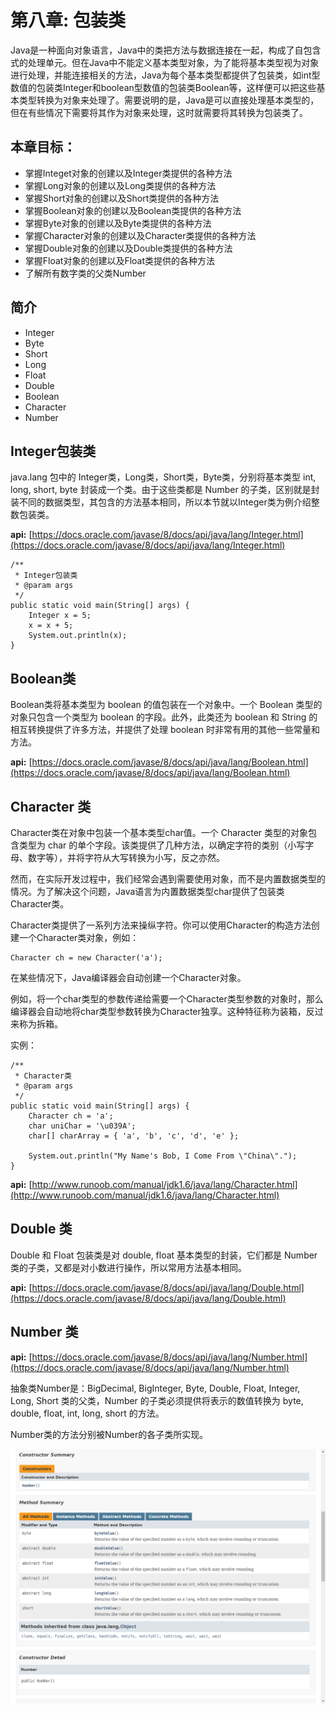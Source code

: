 # 第八章: 包装类 #
Java是一种面向对象语言，Java中的类把方法与数据连接在一起，构成了自包含式的处理单元。但在Java中不能定义基本类型对象，为了能将基本类型视为对象进行处理，并能连接相关的方法，Java为每个基本类型都提供了包装类，如int型数值的包装类Integer和boolean型数值的包装类Boolean等，这样便可以把这些基本类型转换为对象来处理了。需要说明的是，Java是可以直接处理基本类型的，但在有些情况下需要将其作为对象来处理，这时就需要将其转换为包装类了。

## 本章目标：
- 掌握Integet对象的创建以及Integer类提供的各种方法
- 掌握Long对象的创建以及Long类提供的各种方法
- 掌握Short对象的创建以及Short类提供的各种方法
- 掌握Boolean对象的创建以及Boolean类提供的各种方法
- 掌握Byte对象的创建以及Byte类提供的各种方法
- 掌握Character对象的创建以及Character类提供的各种方法
- 掌握Double对象的创建以及Double类提供的各种方法
- 掌握Float对象的创建以及Float类提供的各种方法
- 了解所有数字类的父类Number

## 简介 ##
- Integer
- Byte
- Short
- Long
- Float
- Double
- Boolean
- Character
- Number

## Integer包装类 ##
java.lang 包中的 Integer类，Long类，Short类，Byte类，分别将基本类型 int, long, short, byte 封装成一个类。由于这些类都是 Number 的子类，区别就是封装不同的数据类型，其包含的方法基本相同，所以本节就以Integer类为例介绍整数包装类。

**api:** [https://docs.oracle.com/javase/8/docs/api/java/lang/Integer.html](https://docs.oracle.com/javase/8/docs/api/java/lang/Integer.html)

	/**
	 * Integer包装类
	 * @param args
	 */
	public static void main(String[] args) {
		Integer x = 5;
		x = x + 5;
		System.out.println(x);
	}
	
## Boolean类 ##
Boolean类将基本类型为 boolean 的值包装在一个对象中。一个 Boolean 类型的对象只包含一个类型为 boolean 的字段。此外，此类还为 boolean 和 String 的相互转换提供了许多方法，并提供了处理 boolean 时非常有用的其他一些常量和方法。

**api:** [https://docs.oracle.com/javase/8/docs/api/java/lang/Boolean.html](https://docs.oracle.com/javase/8/docs/api/java/lang/Boolean.html)

## Character 类 ##
Character类在对象中包装一个基本类型char值。一个 Character 类型的对象包含类型为 char 的单个字段。该类提供了几种方法，以确定字符的类别（小写字母、数字等），并将字符从大写转换为小写，反之亦然。

然而，在实际开发过程中，我们经常会遇到需要使用对象，而不是内置数据类型的情况。为了解决这个问题，Java语言为内置数据类型char提供了包装类Character类。

Character类提供了一系列方法来操纵字符。你可以使用Character的构造方法创建一个Character类对象，例如：

	Character ch = new Character('a');
	
在某些情况下，Java编译器会自动创建一个Character对象。

例如，将一个char类型的参数传递给需要一个Character类型参数的对象时，那么编译器会自动地将char类型参数转换为Character独享。这种特征称为装箱，反过来称为拆箱。

实例：

	/**
	 * Character类
	 * @param args
	 */
	public static void main(String[] args) {
		Character ch = 'a';
		char uniChar = '\u039A';
		char[] charArray = { 'a', 'b', 'c', 'd', 'e' };
		
		System.out.println("My Name's Bob, I Come From \"China\".");
	}
	
**api:** [http://www.runoob.com/manual/jdk1.6/java/lang/Character.html](http://www.runoob.com/manual/jdk1.6/java/lang/Character.html)

## Double 类 ##
Double 和 Float 包装类是对 double, float 基本类型的封装，它们都是 Number 类的子类，又都是对小数进行操作，所以常用方法基本相同。

**api:** [https://docs.oracle.com/javase/8/docs/api/java/lang/Double.html](https://docs.oracle.com/javase/8/docs/api/java/lang/Double.html)

## Number 类 ##
**api:** [https://docs.oracle.com/javase/8/docs/api/java/lang/Number.html](https://docs.oracle.com/javase/8/docs/api/java/lang/Number.html)

抽象类Number是：BigDecimal, BigInteger, Byte, Double, Float, Integer, Long, Short 类的父类，Number 的子类必须提供将表示的数值转换为 byte, double, float, int, long, short 的方法。

Number类的方法分别被Number的各子类所实现。

<img src="./img/08/01.png" />